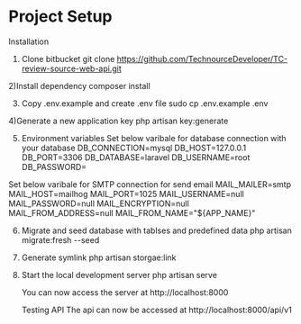 # Project Setup

Installation

1) Clone bitbucket
	git clone https://github.com/TechnourceDeveloper/TC-review-source-web-api.git
	
2)Install dependency
composer install

3) Copy .env.example and create .env file
   sudo cp .env.example .env
   
4)Generate a new application key
  php artisan key:generate

   
   
5) Environment variables
 Set below varibale for database connection with your database
  DB_CONNECTION=mysql
  DB_HOST=127.0.0.1
  DB_PORT=3306
  DB_DATABASE=laravel
  DB_USERNAME=root
  DB_PASSWORD=
  
 Set below varibale for SMTP connection for send email
  MAIL_MAILER=smtp
  MAIL_HOST=mailhog
  MAIL_PORT=1025
  MAIL_USERNAME=null
  MAIL_PASSWORD=null
  MAIL_ENCRYPTION=null
  MAIL_FROM_ADDRESS=null
  MAIL_FROM_NAME="${APP_NAME}"
  
6) Migrate and seed database with tablses and predefined data
   php artisan migrate:fresh --seed
   
7) Generate symlink
   php artisan storgae:link
   
8) Start the local development server
   php artisan serve   
   
   You can now access the server at http://localhost:8000

   Testing API
    The api can now be accessed at
    http://localhost:8000/api/v1
    
  


